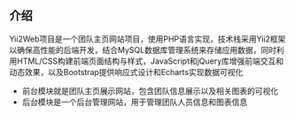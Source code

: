 ## 介绍

Yii2Web项目是一个团队主页网站项目，使用PHP语言实现，技术栈采用Yii2框架以确保高性能的后端开发，结合MySQL数据库管理系统来存储应用数据，同时利用HTML/CSS构建前端页面结构与样式，JavaScript和jQuery库增强前端交互和动态效果，以及Bootstrap提供响应式设计和Echarts实现数据可视化

- 前台模块就是团队主页展示网站，包含团队信息展示以及相关图表的可视化
- 后台模块是一个后台管理网站，用于管理团队人员信息和图表信息
